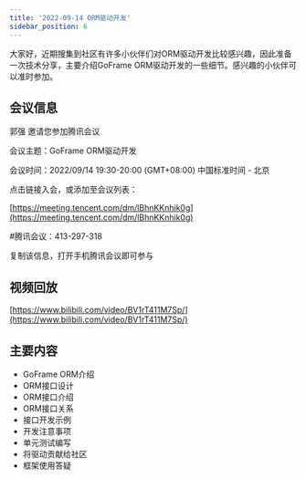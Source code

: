 ```yaml
---
title: '2022-09-14 ORM驱动开发'
sidebar_position: 6
---
```


大家好，近期搜集到社区有许多小伙伴们对ORM驱动开发比较感兴趣，因此准备一次技术分享，主要介绍GoFrame ORM驱动开发的一些细节。感兴趣的小伙伴可以准时参加。

## 会议信息

郭强 邀请您参加腾讯会议

会议主题：GoFrame ORM驱动开发

会议时间：2022/09/14 19:30-20:00 (GMT+08:00) 中国标准时间 - 北京

点击链接入会，或添加至会议列表：

[https://meeting.tencent.com/dm/lBhnKKnhik0g](https://meeting.tencent.com/dm/lBhnKKnhik0g)

#腾讯会议：413-297-318

复制该信息，打开手机腾讯会议即可参与

## 视频回放

[https://www.bilibili.com/video/BV1rT411M7Sp/](https://www.bilibili.com/video/BV1rT411M7Sp/)

## 主要内容

- GoFrame ORM介绍
- ORM接口设计
- ORM接口介绍
- ORM接口关系
- 接口开发示例
- 开发注意事项
- 单元测试编写
- 将驱动贡献给社区
- 框架使用答疑